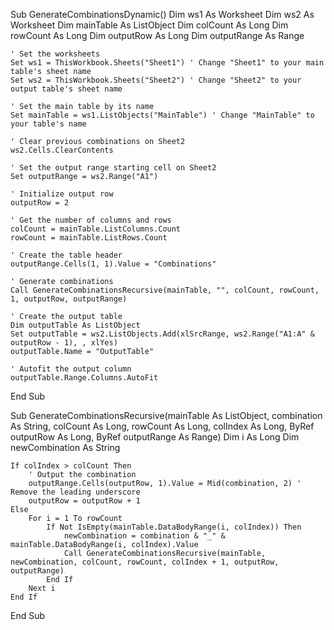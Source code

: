 Sub GenerateCombinationsDynamic()
    Dim ws1 As Worksheet
    Dim ws2 As Worksheet
    Dim mainTable As ListObject
    Dim colCount As Long
    Dim rowCount As Long
    Dim outputRow As Long
    Dim outputRange As Range
    
    ' Set the worksheets
    Set ws1 = ThisWorkbook.Sheets("Sheet1") ' Change "Sheet1" to your main table's sheet name
    Set ws2 = ThisWorkbook.Sheets("Sheet2") ' Change "Sheet2" to your output table's sheet name
    
    ' Set the main table by its name
    Set mainTable = ws1.ListObjects("MainTable") ' Change "MainTable" to your table's name
    
    ' Clear previous combinations on Sheet2
    ws2.Cells.ClearContents
    
    ' Set the output range starting cell on Sheet2
    Set outputRange = ws2.Range("A1")
    
    ' Initialize output row
    outputRow = 2
    
    ' Get the number of columns and rows
    colCount = mainTable.ListColumns.Count
    rowCount = mainTable.ListRows.Count
    
    ' Create the table header
    outputRange.Cells(1, 1).Value = "Combinations"
    
    ' Generate combinations
    Call GenerateCombinationsRecursive(mainTable, "", colCount, rowCount, 1, outputRow, outputRange)
    
    ' Create the output table
    Dim outputTable As ListObject
    Set outputTable = ws2.ListObjects.Add(xlSrcRange, ws2.Range("A1:A" & outputRow - 1), , xlYes)
    outputTable.Name = "OutputTable"
    
    ' Autofit the output column
    outputTable.Range.Columns.AutoFit
End Sub

Sub GenerateCombinationsRecursive(mainTable As ListObject, combination As String, colCount As Long, rowCount As Long, colIndex As Long, ByRef outputRow As Long, ByRef outputRange As Range)
    Dim i As Long
    Dim newCombination As String
    
    If colIndex > colCount Then
        ' Output the combination
        outputRange.Cells(outputRow, 1).Value = Mid(combination, 2) ' Remove the leading underscore
        outputRow = outputRow + 1
    Else
        For i = 1 To rowCount
            If Not IsEmpty(mainTable.DataBodyRange(i, colIndex)) Then
                newCombination = combination & "_" & mainTable.DataBodyRange(i, colIndex).Value
                Call GenerateCombinationsRecursive(mainTable, newCombination, colCount, rowCount, colIndex + 1, outputRow, outputRange)
            End If
        Next i
    End If
End Sub

